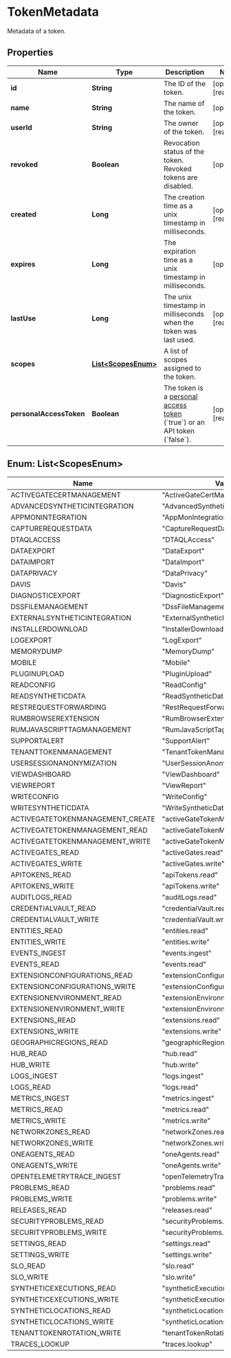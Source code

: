 

# TokenMetadata

Metadata of a token.

## Properties

| Name | Type | Description | Notes |
|------------ | ------------- | ------------- | -------------|
|**id** | **String** | The ID of the token. |  [optional] [readonly] |
|**name** | **String** | The name of the token. |  [optional] |
|**userId** | **String** | The owner of the token. |  [optional] [readonly] |
|**revoked** | **Boolean** | Revocation status of the token. Revoked tokens are disabled. |  [optional] |
|**created** | **Long** | The creation time as a unix timestamp in milliseconds. |  [optional] [readonly] |
|**expires** | **Long** | The expiration time as a unix timestamp in milliseconds. |  [optional] |
|**lastUse** | **Long** | The unix timestamp in milliseconds when the token was last used. |  [optional] [readonly] |
|**scopes** | [**List&lt;ScopesEnum&gt;**](#List&lt;ScopesEnum&gt;) | A list of scopes assigned to the token. |  |
|**personalAccessToken** | **Boolean** | The token is a [personal access token](https://dt-url.net/wm03sop) (&#x60;true&#x60;) or an API token (&#x60;false&#x60;). |  [optional] [readonly] |



## Enum: List&lt;ScopesEnum&gt;

| Name | Value |
|---- | -----|
| ACTIVEGATECERTMANAGEMENT | &quot;ActiveGateCertManagement&quot; |
| ADVANCEDSYNTHETICINTEGRATION | &quot;AdvancedSyntheticIntegration&quot; |
| APPMONINTEGRATION | &quot;AppMonIntegration&quot; |
| CAPTUREREQUESTDATA | &quot;CaptureRequestData&quot; |
| DTAQLACCESS | &quot;DTAQLAccess&quot; |
| DATAEXPORT | &quot;DataExport&quot; |
| DATAIMPORT | &quot;DataImport&quot; |
| DATAPRIVACY | &quot;DataPrivacy&quot; |
| DAVIS | &quot;Davis&quot; |
| DIAGNOSTICEXPORT | &quot;DiagnosticExport&quot; |
| DSSFILEMANAGEMENT | &quot;DssFileManagement&quot; |
| EXTERNALSYNTHETICINTEGRATION | &quot;ExternalSyntheticIntegration&quot; |
| INSTALLERDOWNLOAD | &quot;InstallerDownload&quot; |
| LOGEXPORT | &quot;LogExport&quot; |
| MEMORYDUMP | &quot;MemoryDump&quot; |
| MOBILE | &quot;Mobile&quot; |
| PLUGINUPLOAD | &quot;PluginUpload&quot; |
| READCONFIG | &quot;ReadConfig&quot; |
| READSYNTHETICDATA | &quot;ReadSyntheticData&quot; |
| RESTREQUESTFORWARDING | &quot;RestRequestForwarding&quot; |
| RUMBROWSEREXTENSION | &quot;RumBrowserExtension&quot; |
| RUMJAVASCRIPTTAGMANAGEMENT | &quot;RumJavaScriptTagManagement&quot; |
| SUPPORTALERT | &quot;SupportAlert&quot; |
| TENANTTOKENMANAGEMENT | &quot;TenantTokenManagement&quot; |
| USERSESSIONANONYMIZATION | &quot;UserSessionAnonymization&quot; |
| VIEWDASHBOARD | &quot;ViewDashboard&quot; |
| VIEWREPORT | &quot;ViewReport&quot; |
| WRITECONFIG | &quot;WriteConfig&quot; |
| WRITESYNTHETICDATA | &quot;WriteSyntheticData&quot; |
| ACTIVEGATETOKENMANAGEMENT_CREATE | &quot;activeGateTokenManagement.create&quot; |
| ACTIVEGATETOKENMANAGEMENT_READ | &quot;activeGateTokenManagement.read&quot; |
| ACTIVEGATETOKENMANAGEMENT_WRITE | &quot;activeGateTokenManagement.write&quot; |
| ACTIVEGATES_READ | &quot;activeGates.read&quot; |
| ACTIVEGATES_WRITE | &quot;activeGates.write&quot; |
| APITOKENS_READ | &quot;apiTokens.read&quot; |
| APITOKENS_WRITE | &quot;apiTokens.write&quot; |
| AUDITLOGS_READ | &quot;auditLogs.read&quot; |
| CREDENTIALVAULT_READ | &quot;credentialVault.read&quot; |
| CREDENTIALVAULT_WRITE | &quot;credentialVault.write&quot; |
| ENTITIES_READ | &quot;entities.read&quot; |
| ENTITIES_WRITE | &quot;entities.write&quot; |
| EVENTS_INGEST | &quot;events.ingest&quot; |
| EVENTS_READ | &quot;events.read&quot; |
| EXTENSIONCONFIGURATIONS_READ | &quot;extensionConfigurations.read&quot; |
| EXTENSIONCONFIGURATIONS_WRITE | &quot;extensionConfigurations.write&quot; |
| EXTENSIONENVIRONMENT_READ | &quot;extensionEnvironment.read&quot; |
| EXTENSIONENVIRONMENT_WRITE | &quot;extensionEnvironment.write&quot; |
| EXTENSIONS_READ | &quot;extensions.read&quot; |
| EXTENSIONS_WRITE | &quot;extensions.write&quot; |
| GEOGRAPHICREGIONS_READ | &quot;geographicRegions.read&quot; |
| HUB_READ | &quot;hub.read&quot; |
| HUB_WRITE | &quot;hub.write&quot; |
| LOGS_INGEST | &quot;logs.ingest&quot; |
| LOGS_READ | &quot;logs.read&quot; |
| METRICS_INGEST | &quot;metrics.ingest&quot; |
| METRICS_READ | &quot;metrics.read&quot; |
| METRICS_WRITE | &quot;metrics.write&quot; |
| NETWORKZONES_READ | &quot;networkZones.read&quot; |
| NETWORKZONES_WRITE | &quot;networkZones.write&quot; |
| ONEAGENTS_READ | &quot;oneAgents.read&quot; |
| ONEAGENTS_WRITE | &quot;oneAgents.write&quot; |
| OPENTELEMETRYTRACE_INGEST | &quot;openTelemetryTrace.ingest&quot; |
| PROBLEMS_READ | &quot;problems.read&quot; |
| PROBLEMS_WRITE | &quot;problems.write&quot; |
| RELEASES_READ | &quot;releases.read&quot; |
| SECURITYPROBLEMS_READ | &quot;securityProblems.read&quot; |
| SECURITYPROBLEMS_WRITE | &quot;securityProblems.write&quot; |
| SETTINGS_READ | &quot;settings.read&quot; |
| SETTINGS_WRITE | &quot;settings.write&quot; |
| SLO_READ | &quot;slo.read&quot; |
| SLO_WRITE | &quot;slo.write&quot; |
| SYNTHETICEXECUTIONS_READ | &quot;syntheticExecutions.read&quot; |
| SYNTHETICEXECUTIONS_WRITE | &quot;syntheticExecutions.write&quot; |
| SYNTHETICLOCATIONS_READ | &quot;syntheticLocations.read&quot; |
| SYNTHETICLOCATIONS_WRITE | &quot;syntheticLocations.write&quot; |
| TENANTTOKENROTATION_WRITE | &quot;tenantTokenRotation.write&quot; |
| TRACES_LOOKUP | &quot;traces.lookup&quot; |



